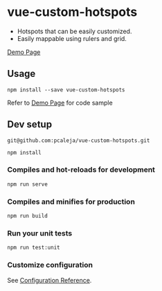 # vue-custom-hotspots

- Hotspots that can be easily customized.
- Easily mappable using rulers and grid.

[Demo Page](https://pcaleja-vue-custom-hotspots.netlify.com/)


## Usage
```
npm install --save vue-custom-hotspots
```
Refer to [Demo Page](https://pcaleja-vue-custom-hotspots.netlify.com/) for code sample

## Dev setup
```
git@github.com:pcaleja/vue-custom-hotspots.git
```

```
npm install
```

### Compiles and hot-reloads for development
```
npm run serve
```

### Compiles and minifies for production
```
npm run build
```

### Run your unit tests
```
npm run test:unit
```

### Customize configuration
See [Configuration Reference](https://cli.vuejs.org/config/).
